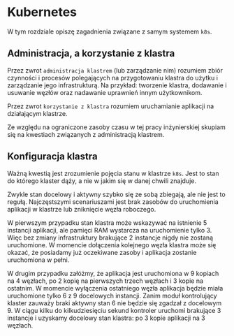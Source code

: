 
# Kubernetes

W tym rozdziale opiszę zagadnienia związane z samym systemem `k8s`.

## Administracja, a korzystanie z klastra

Przez zwrot `administracja klastrem` (lub zarządzanie nim) rozumiem zbiór czynności 
i procesów polegających na przygotowaniu klastra do użytku i zarządzanie jego 
infrastrukturą. Na przykład: tworzenie klastra, dodawanie i usuwanie węzłów oraz
nadawanie uprawnień innym użytkownikom.

Przez zwrot `korzystanie z klastra` rozumiem uruchamianie aplikacji na
działającym klastrze.

Ze względu na ograniczone zasoby czasu w tej pracy inżynierskiej skupiam się na
kwestiach związanych z administracją klastrem.

## Konfiguracja klastra

Ważną kwestią jest zrozumienie pojęcia stanu w klastrze `k8s`.
Jest to stan do którego klaster dąży, a nie w jakim się w danej chwili znajduje.

Zwykle stan docelowy i aktywny szybko się ze sobą zbiegają, ale nie jest to
regułą. Najczęstszymi scenariuszami jest brak zasobów do uruchomienia aplikacji
w klastrze lub zniknięcie węzła roboczego.

W pierwszym przypadku stan klastra może wskazywać na istnienie 5 instancji
aplikacji, ale pamięci RAM wystarcza na uruchomienie tylko 3. Więc bez zmiany
infrastruktury brakujące 2 instancje nigdy nie zostaną uruchomione. W momencie
dołączenia kolejnego węzła klastra może się okazać, że posiadamy już oczekiwane
zasoby i aplikacja zostanie uruchomiona w pełni.

W drugim przypadku załóżmy, że aplikacja jest uruchomiona w 9 kopiach na 4
węzłach, po 2 kopię na pierwszych trzech węzłach i 3 kopie na ostatnim.
W momencie wyłączenia ostatniego węzła aplikacja będzie miała uruchomione
tylko 6 z 9 docelowych instancji. Zanim moduł kontrolujący klaster zauważy braki
aktywny stan 6 nie będzie się zgadzał z docelowym 9. W ciągu kilku do 
kilkudziesięciu sekund kontroler uruchomi brakujące 3 instancje i uzyskamy 
docelowy stan klastra: po 3 kopie aplikacji na 3 węzłach.
